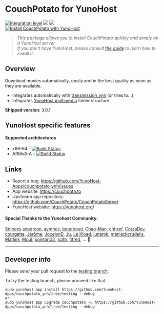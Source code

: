 # CouchPotato for YunoHost

[![Integration level](https://dash.yunohost.org/integration/couchpotato.svg)](https://dash.yunohost.org/appci/app/couchpotato) ![](https://ci-apps.yunohost.org/ci/badges/couchpotato.status.svg) ![](https://ci-apps.yunohost.org/ci/badges/couchpotato.maintain.svg)  
[![Install CouchPotato with YunoHost](https://install-app.yunohost.org/install-with-yunohost.png)](https://install-app.yunohost.org/?app=couchpotato)

> *This package allows you to install CouchPotato quickly and simply on a YunoHost server.  
If you don't have YunoHost, please consult [the guide](https://yunohost.org/#/install) to learn how to install it.*

## Overview
Download movies automatically, easily and in the best quality as soon as they are available.

- Integrates automatically with [transmission_ynh](https://github.com/YunoHost-Apps/transmission_ynh) (or tries to...),
- Integrates [YunoHost multimedia](https://github.com/YunoHost-Apps/yunohost.multimedia) folder structure

**Shipped version:** 3.0.1

## YunoHost specific features

#### Supported architectures

* x86-64 - [![Build Status](https://ci-apps.yunohost.org/ci/logs/couchpotato%20%28Apps%29.svg)](https://ci-apps.yunohost.org/ci/apps/couchpotato/)
* ARMv8-A - [![Build Status](https://ci-apps-arm.yunohost.org/ci/logs/couchpotato%20%28Apps%29.svg)](https://ci-apps-arm.yunohost.org/ci/apps/couchpotato/)

## Links

 * Report a bug: https://github.com/YunoHost-Apps/couchpotato_ynh/issues
 * App website: https://couchpota.to
 * Upstream app repository: https://github.com/CouchPotato/CouchPotatoServer
 * YunoHost website: https://yunohost.org/

#### Special Thanks to the Yunohost Community:
[Snipees](https://github.com/Snipees)
[anaqreon](https://github.com/anaqreon), 
[aymhce](https://github.com/aymhce), 
[beudbeud](https://github.com/abeudin), 
[Chao-Man](https://github.com/Chao-Man), 
[chtixof](https://github.com/chtixof), 
[CotzaDev](https://github.com/CotzaDev), 
[courgette](https://github.com/courgette), 
[Jérôme](https://github.com/jeromelebleu), 
[JocelynD](https://github.com/JocelynDelalande), 
[Ju](https://github.com/julienmalik), 
[Le Kload](https://github.com/Kloadut), 
[lunarok](https://github.com/lunarok), 
[maniackcrudelis](https://github.com/maniackcrudelis), 
[Matlink](https://github.com/matlink), 
[Moul](https://github.com/M5oul), 
[polytan02](https://github.com/polytan02), 
[scith](https://github.com/scith), 
[tifred](https://github.com/drfred1981), 
... :dizzy:

---

Developer info
----------------

Please send your pull request to the [testing branch](https://github.com/YunoHost-Apps/couchpotato_ynh/tree/testing).

To try the testing branch, please proceed like that.
```
sudo yunohost app install https://github.com/YunoHost-Apps/couchpotato_ynh/tree/testing --debug
or
sudo yunohost app upgrade couchpotato -u https://github.com/YunoHost-Apps/couchpotato_ynh/tree/testing --debug
```
